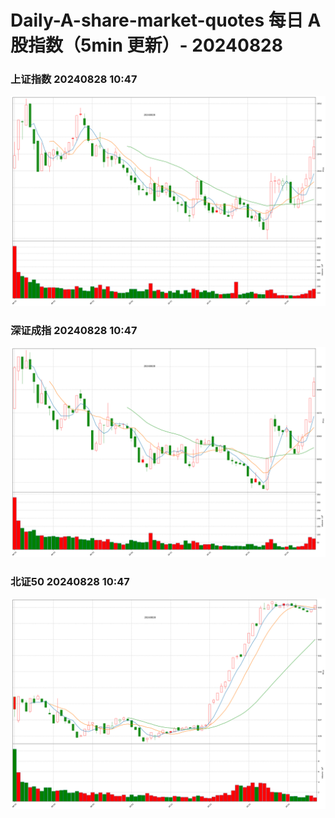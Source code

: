 
# Daily-A-share-market-quotes 每日 A 股指数（5min 更新）- 20240828

### 上证指数 20240828 10:47
![](./fig/2024/8/20240828-sh000001.png)

### 深证成指 20240828 10:47
![](./fig/2024/8/20240828-sz399001.png)

### 北证50 20240828 10:47
![](./fig/2024/8/20240828-bj899050.png)

